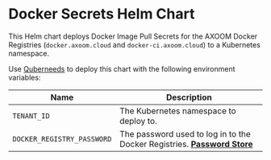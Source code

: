# Docker Secrets Helm Chart

This Helm chart deploys Docker Image Pull Secrets for the AXOOM Docker Registries (`docker.axoom.cloud` and `docker-ci.axoom.cloud`) to a Kubernetes namespace.

Use [Quberneeds](https://github.com/AXOOM/Quberneeds) to deploy this chart with the following environment variables:

| Name                       | Description                                                                                                                          |
|----------------------------|--------------------------------------------------------------------------------------------------------------------------------------|
| `TENANT_ID`                | The Kubernetes namespace to deploy to.                                                                                               |
| `DOCKER_REGISTRY_PASSWORD` | The password used to log in to the Docker Registries. **[Password Store](https://password.inside-axoom.org/index.php/pwd/view/789)** |
